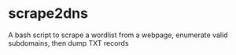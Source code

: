# scrape2dns
A bash script to scrape a wordlist from a webpage, enumerate valid subdomains, then dump TXT records
